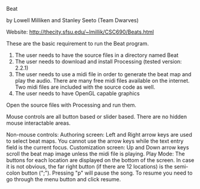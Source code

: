 Beat

by Lowell Milliken and Stanley Seeto (Team Dwarves)

Website: http://thecity.sfsu.edu/~lmillik/CSC690/Beats.html

These are the basic requirement to run the Beat program.

1. The user needs to have the source files in a directory named Beat
2. The user needs to download and install Processing (tested version: 2.2.1)
3. The user needs to use a midi file in order to generate the beat map and play the audio. There are many free midi files available on the internet. Two midi files are included with the source code as well.
4. The user needs to have OpenGL capable graphics

Open the source files with Processing and run them.

Mouse controls are all button based or slider based. There are no hidden mouse interactable areas.

Non-mouse controls:
	Authoring screen:
		Left and Right arrow keys are used to select beat maps.
		You cannot use the arrow keys while the text entry field is 		the current focus.
	Customization screen:
		Up and Down arrow keys scroll the beat map image unless the 		midi file is playing.
	Play Mode:
		The buttons for each location are displayed on the bottom of 		the screen. In case it is not obvious, the far right button 		(if there are 12 locations) is the semi-colon button (";").
		Pressing "p" will pause the song. To resume you need to go 		through the menu button and click resume.
